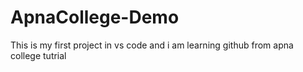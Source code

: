 # ApnaCollege-Demo
This is my first project in vs code
and i am learning github from apna college tutrial